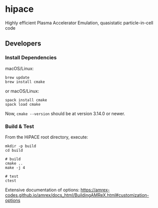 # hipace
Highly efficient Plasma Accelerator Emulation, quasistatic particle-in-cell code

## Developers

### Install Dependencies

macOS/Linux:
```
brew update
brew install cmake
```

or macOS/Linux:
```
spack install cmake
spack load cmake
```

Now, `cmake --version` should be at version 3.14.0 or newer.

### Build & Test

From the HiPACE root directory, execute:
```
mkdir -p build
cd build

# build
cmake ..
make -j 4

# test
ctest
```

Extensive documentation of options: https://amrex-codes.github.io/amrex/docs_html/BuildingAMReX.html#customization-options
